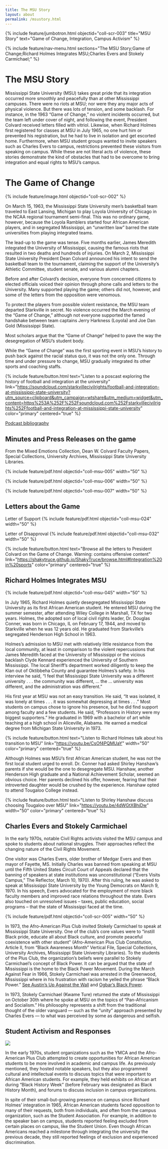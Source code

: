 ```yaml
---
title: The MSU Story
layout: about
permalink: /msustory.html
---
```

{% include feature/jumbotron.html objectid="coll-scr-003" title="MSU Story" text="Game of Change, Integration, Campus Activism" %}

{% include feature/nav-menu.html sections="The MSU Story;Game of Change;Richard Holmes Integrates MSU;Charles Evers and Stokely Carmichael;" %}

# The MSU Story
Mississippi State University (MSU) takes great pride that its integration occurred more smoothly and peacefully than at other Mississippi campuses.  There were no riots at MSU; nor were they any major acts of physical violence.  But there was lots of tension, and some backlash.  For instance, in the 1963 “Game of Change,” no violent incidents occurred, but the team left under cover of night, and following the event, President Colvard received letters filled with vitriol. Likewise, when Richard Holmes first registered for classes at MSU in July 1965, no one hurt him or prevented his registration, but he had to live in isolation and get escorted home.  Furthermore, when MSU student groups wanted to invite speakers such as Charles Evers to campus, restrictions prevented these visitors from speaking on campus.  While these are not literal acts of violence, these stories demonstrate the kind of obstacles that had to be overcome to bring integration and equal rights to MSU’s campus.

# The Game of Change

{% include feature/image.html objectid="coll-scr-002" %}

On March 15, 1963, the Mississippi State University men’s basketball team traveled to East Lansing, Michigan to play Loyola University of Chicago in the NCAA regional tournament semi-final.  This was no ordinary game, however, because the Loyola Ramblers started four African American players, and in segregated Mississippi, an “unwritten law” barred the state universities from playing integrated teams.

The lead-up to the game was tense.  Five months earlier, James Meredith integrated the University of Mississippi, causing the famous riots that resulted in two deaths and hundreds of injuries. On March 2, Mississippi State University President Dean Colvard announced his intent to send the basketball team to the tournament, claiming the support of the University’s Athletic Committee, student senate, and various alumni chapters.

Before and after Colvard’s decision, everyone from concerned citizens to elected officials voiced their opinion through phone calls and letters to the University.  Many supported playing the game; others did not, however, and some of the letters from the opposition were venomous.

To protect the players from possible violent resistance, the MSU team departed Starkville in secret. No violence occurred the March evening of the “Game of Change,” although not everyone supported the famed handshake between team captains Jerry Harkness (Loyola) and Joe Dan Gold (Mississippi State).

Most scholars argue that the “Game of Change” helped to pave the way the desegregation of MSU’s student body.

While the “Game of Change” was the first sporting event in MSU’s history to push back against the racial status quo, it was not the only one.  Through time and under pressure to change, MSU gradually integrated its other sports and coaching staffs.

{% include feature/button.html text="Listen to a poscast exploring the history of football and integration at the university" link="https://soundcloud.com/starkvillecivilrights/football-and-integration-at-mississippi-state-university?utm_source=clipboard&utm_campaign=wtshare&utm_medium=widget&utm_content=https%253A%252F%252Fsoundcloud.com%252Fstarkvillecivilrights%252Ffootball-and-integration-at-mississippi-state-university" color="primary" centered="true" %}


<a href="https://docs.google.com/document/d/1g-MbgL5gOGEWAJTXjKS-HgsXA6bFCjcg-RMqbXamaDQ/edit?usp=sharing">Podcast bibliography</a>

## Minutes and Press Releases on the game
From the Mixed Emotions Collection, Dean W. Colvard Faculty Papers, Special Collections, University Archives, Mississippi State University Libraries.

{% include feature/pdf.html objectid="coll-msu-005" width="50" %}

{% include feature/pdf.html objectid="coll-msu-006" width="50" %}

{% include feature/pdf.html objectid="coll-msu-007" width="50" %}

<!--missing 008, possibly the Resolution. Not in objects folder or data sheet. Reference: https://drive.google.com/file/d/0B5tiL0HMFLJGM2RqVlJnMmNCVmc/view?usp=sharing&resourcekey=0-dV8UGHiXaQn5y4kYdBLX4g {% include feature/pdf.html objectid="coll-msu-008" width="50" %}-->

## Letters about the Game

Letter of Support
{% include feature/pdf.html objectid="coll-msu-024" width="50" %}

Letter of Disapproval
{% include feature/pdf.html objectid="coll-msu-032" width="50" %}

{% include feature/button.html text="Browse all the letters to President Colvard on the Game of Change. Warning: contains offensive content" link="https://shakytruce.github.io/ShakyTruce/browse.html#Integration%20in%20sports" color="primary" centered="true" %}

## Richard Holmes Integrates MSU

{% include feature/pdf.html objectid="coll-msu-045" width="50" %}

In July 1965, Richard Holmes quietly desegregated Mississippi State University as its first African American student. He entered MSU during the summer semester, after attending Wiley College in Marshall, TX for two years. Holmes, the adopted son of local civil rights leader, Dr. Douglas Conner,  was born in Chicago, IL on February 17, 1944, and moved to Starkville when he was 12 years old. He graduated from Starkville’s segregated Henderson High School in 1963.

Holmes’s admission to MSU met with relatively little resistance from the local community, at least in comparison to the violent repercussions that James Meredith faced at the University of Mississippi or the vicious backlash Clyde Kennard experienced the University of Southern Mississippi. The local Sheriff’s department worked diligently to keep the Klan out of Oktibbeha County and guarantee Holmes’s safety. In his interview he said, “I feel that Mississippi State University was a different university . . . the community was different, … the … university was different, and the administration was different.” 

His first year at MSU was not an easy transition. He said, “It was isolated, it was lonely at times . . . it was somewhat depressing at times . . .” Most students on campus chose to ignore his presence, but he did find support among faculty and a few students. He said, “Professors in History were my biggest supporters.” He graduated in 1969 with a bachelor of art while teaching at a high school in Aliceville, Alabama. He earned a medical degree from Michigan State University in 1973. 

{% include feature/button.html text="Listen to Richard Holmes talk about his transition to MSU" link="https://youtu.be/CsOf4PQMUaY" width="50" color="primary" centered="true" %}

Although Holmes was MSU’s first African American student, he was not the first local student urged to enroll.  Dr. Conner had asked Shirley Hanshaw’s parents if she would be the one to desegregate MSU.  Hanshaw, another Henderson High graduate and a National Achievement Scholar, seemed an obvious choice.  Her parents declined his offer, however, fearing that their introverted daughter would be crushed by the experience.  Hanshaw opted to attend Tougaloo College instead. 

{% include feature/button.html text="Listen to Shirley Hanshaw discuss choosing Tougaloo over MSU" link="https://youtu.be/4dWGtXBhjDw" width="50" color="primary" centered="true" %}

## Charles Evers and Stokely Carmichael

In the early 1970s, notable Civil Rights activists visited the MSU campus and spoke to students about national struggles. Their approaches reflect the changing nature of the Civil Rights Movement.

One visitor was Charles Evers, older brother of Medgar Evers and then mayor of Fayette, MS. Initially Charles was banned from speaking at MSU until the Fifth United States Circuit Court of Appeals declared that the banning of speakers at state institutions was unconstitutional (“Evers Visits Campus,” The Reflector, March 10, 1970). After this ruling, he was asked to speak at Mississippi State University by the Young Democrats on March 9, 1970. In his speech, Evers advocated for the employment of more black faculty members and improved race relations throughout the state.  Evers also touched on unresolved issues – taxes, public education, social programs – that the state of Mississippi faced at the time. 

{% include feature/pdf.html objectid="coll-scr-005" width="50" %}

In 1973, the Afro-American Plus Club invited Stokely Carmichael to speak at Mississippi State University. One of the club’s core values were to “instill Black pride, educate all about Black culture, and promote peaceful coexistence with other student" (Afro-American Plus Club Constitution, Article II, from “Black Awareness Month” Vertical File, Special Collections, University Archives, Mississippi State University Libraries). To the students of the Plus Club, the organization’s beliefs were parallel to Stokely Carmichael’s concept of Black Power. It can be argued that the state of Mississippi is the home to the Black Power Movement. During the March Against Fear in 1966, Stokely Carmichael was arrested in the Greenwood, Mississippi where in his frustration with racism he yelled the phrase “Black Power.” <a href="http://mlp.ent.sirsi.net/client/en_US/msstate/search/detailnonmodal/ent:$002f$002fSD_ILS$002f0$002fSD_ILS:1044912/one?qu=Up+Against+the+Wall%3A+Violence+in+the+Making+and+Unmaking+of+the+Black+Panther+Party&te=ILS">See Austin’s Up Against the Wall</a> and <a href="http://mlp.ent.sirsi.net/client/en_US/msstate/search/detailnonmodal/ent:$002f$002fSD_ILS$002f0$002fSD_ILS:1159316/one?qu=Black+Power%3A+Radical+Politics+and+African+American+Identity&te=ILS">Ogbar’s Black Power</a>.  

<!--cannot get this to display properly src="https://commons.wikimedia.org/wiki/File:Kwame_Ture_at_a_1966_Mississippi_press_conference.jpg" -->

In 1973, Stokely Carmichael (Kwame Ture) returned the state of Mississippi on October 30th where he spoke at MSU on the topics of “Pan-Africanism and Socialism.” His philosophy represents a shift from the traditional thought of the older vanguard — such as the “unity” approach presented by Charles Evers — to what was perceived by some as dangerous and selfish. 

## Student Activism and Responses

<img src="https://starkvillecivilrights.msstate.edu/wordpress/wp-content/uploads/Reflector-1971-12-14-black-Santa-e1494609246242-768x511.jpg">
<!--Image - A child and Santa on campus at MSU in December 1971, *The Reflector*. Add to objects and create includes code at a later date-->

In the early 1970s, student organizations such as the YMCA and the Afro-American Plus Club attempted to create opportunities for African American students to be more involved in academic and campus life. As previously mentioned, they hosted notable speakers, but they also programmed cultural and intellectual events to discuss topics that were important to African American students.  For example, they held exhibits on African art during “Black History Week” (before February was designated as Black History Month), and forums to discuss inclusion in campus organizations.

In spite of their small-but-growing presence on campus since Richard Holmes’ integration in 1965, African American students faced opposition to many of their requests, both from individuals, and often from the campus organization, such as the Student Association. For example, in addition to the speaker ban on campus, students reported feeling excluded from certain places on campus, like the Student Union. Even though African Americans reached a milestone through integrating the university the previous decade, they still reported feelings of exclusion and experienced discrimination.

<!--add objects from Afro American Plus Club and YMCA -->